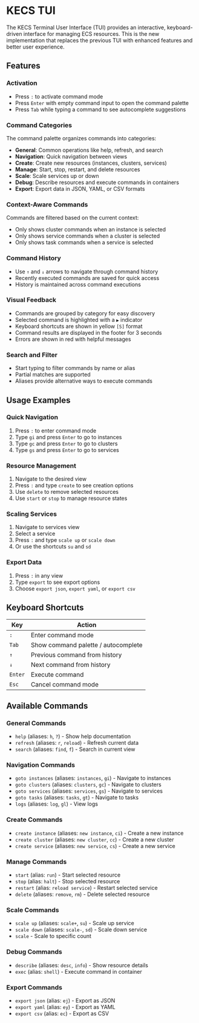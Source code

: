 # KECS TUI

The KECS Terminal User Interface (TUI) provides an interactive, keyboard-driven interface for managing ECS resources. This is the new implementation that replaces the previous TUI with enhanced features and better user experience.

## Features

### Activation
- Press `:` to activate command mode
- Press `Enter` with empty command input to open the command palette
- Press `Tab` while typing a command to see autocomplete suggestions

### Command Categories
The command palette organizes commands into categories:
- **General**: Common operations like help, refresh, and search
- **Navigation**: Quick navigation between views
- **Create**: Create new resources (instances, clusters, services)
- **Manage**: Start, stop, restart, and delete resources
- **Scale**: Scale services up or down
- **Debug**: Describe resources and execute commands in containers
- **Export**: Export data in JSON, YAML, or CSV formats

### Context-Aware Commands
Commands are filtered based on the current context:
- Only shows cluster commands when an instance is selected
- Only shows service commands when a cluster is selected
- Only shows task commands when a service is selected

### Command History
- Use `↑` and `↓` arrows to navigate through command history
- Recently executed commands are saved for quick access
- History is maintained across command executions

### Visual Feedback
- Commands are grouped by category for easy discovery
- Selected command is highlighted with a `▶` indicator
- Keyboard shortcuts are shown in yellow `[S]` format
- Command results are displayed in the footer for 3 seconds
- Errors are shown in red with helpful messages

### Search and Filter
- Start typing to filter commands by name or alias
- Partial matches are supported
- Aliases provide alternative ways to execute commands

## Usage Examples

### Quick Navigation
1. Press `:` to enter command mode
2. Type `gi` and press `Enter` to go to instances
3. Type `gc` and press `Enter` to go to clusters
4. Type `gs` and press `Enter` to go to services

### Resource Management
1. Navigate to the desired view
2. Press `:` and type `create` to see creation options
3. Use `delete` to remove selected resources
4. Use `start` or `stop` to manage resource states

### Scaling Services
1. Navigate to services view
2. Select a service
3. Press `:` and type `scale up` or `scale down`
4. Or use the shortcuts `su` and `sd`

### Export Data
1. Press `:` in any view
2. Type `export` to see export options
3. Choose `export json`, `export yaml`, or `export csv`

## Keyboard Shortcuts

| Key | Action |
|-----|--------|
| `:` | Enter command mode |
| `Tab` | Show command palette / autocomplete |
| `↑` | Previous command from history |
| `↓` | Next command from history |
| `Enter` | Execute command |
| `Esc` | Cancel command mode |

## Available Commands

### General Commands
- `help` (aliases: `h`, `?`) - Show help documentation
- `refresh` (aliases: `r`, `reload`) - Refresh current data
- `search` (aliases: `find`, `f`) - Search in current view

### Navigation Commands
- `goto instances` (aliases: `instances`, `gi`) - Navigate to instances
- `goto clusters` (aliases: `clusters`, `gc`) - Navigate to clusters
- `goto services` (aliases: `services`, `gs`) - Navigate to services
- `goto tasks` (aliases: `tasks`, `gt`) - Navigate to tasks
- `logs` (aliases: `log`, `gl`) - View logs

### Create Commands
- `create instance` (aliases: `new instance`, `ci`) - Create a new instance
- `create cluster` (aliases: `new cluster`, `cc`) - Create a new cluster
- `create service` (aliases: `new service`, `cs`) - Create a new service

### Manage Commands
- `start` (alias: `run`) - Start selected resource
- `stop` (alias: `halt`) - Stop selected resource
- `restart` (alias: `reload service`) - Restart selected service
- `delete` (aliases: `remove`, `rm`) - Delete selected resource

### Scale Commands
- `scale up` (aliases: `scale+`, `su`) - Scale up service
- `scale down` (aliases: `scale-`, `sd`) - Scale down service
- `scale` - Scale to specific count

### Debug Commands
- `describe` (aliases: `desc`, `info`) - Show resource details
- `exec` (alias: `shell`) - Execute command in container

### Export Commands
- `export json` (alias: `ej`) - Export as JSON
- `export yaml` (alias: `ey`) - Export as YAML
- `export csv` (alias: `ec`) - Export as CSV